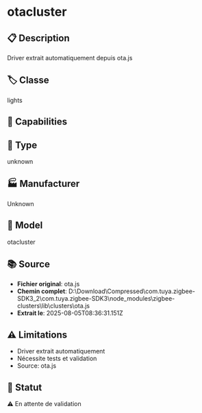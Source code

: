 # otacluster

## 📋 Description
Driver extrait automatiquement depuis ota.js

## 🏷️ Classe
lights

## 🔧 Capabilities


## 📡 Type
unknown

## 🏭 Manufacturer
Unknown

## 📱 Model
otacluster

## 📚 Source
- **Fichier original**: ota.js
- **Chemin complet**: D:\Download\Compressed\com.tuya.zigbee-SDK3_2\com.tuya.zigbee-SDK3\node_modules\zigbee-clusters\lib\clusters\ota.js
- **Extrait le**: 2025-08-05T08:36:31.151Z

## ⚠️ Limitations
- Driver extrait automatiquement
- Nécessite tests et validation
- Source: ota.js

## 🚀 Statut
⚠️ En attente de validation
